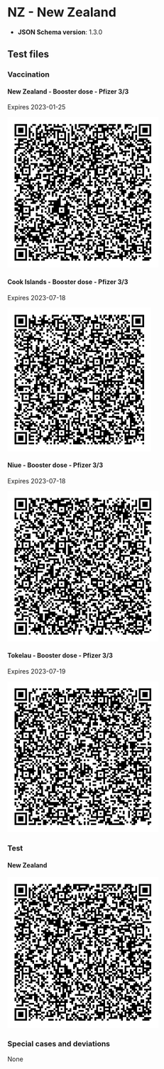 # NZ - New Zealand

- **JSON Schema version**: 1.3.0

## Test files

### Vaccination

#### New Zealand - Booster dose - Pfizer 3/3

Expires 2023-01-25

<img src="VAC.png">

#### Cook Islands - Booster dose - Pfizer 3/3

Expires 2023-07-18

<img src="VAC_CK.png">

#### Niue - Booster dose - Pfizer 3/3

Expires 2023-07-18

<img src="VAC_NU.png">

#### Tokelau - Booster dose - Pfizer 3/3

Expires 2023-07-19

<img src="VAC_TK.png">

### Test

#### New Zealand

<img src="TEST.png">


### Special cases and deviations
None